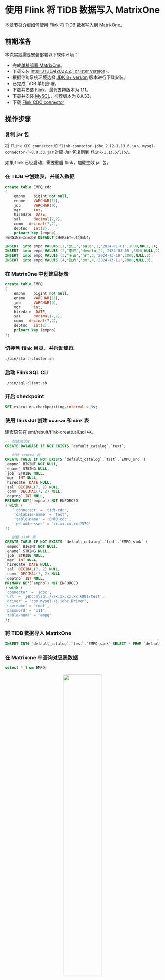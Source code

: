 # 使用 Flink 将 TiDB 数据写入 MatrixOne

本章节将介绍如何使用 Flink 将 TiDB 数据写入到 MatrixOne。

## 前期准备

本次实践需要安装部署以下软件环境：

- 完成[单机部署 MatrixOne](https://docs.matrixorigin.cn/1.2.0/MatrixOne/Get-Started/install-standalone-matrixone/)。
- 下载安装 [lntelliJ IDEA(2022.2.1 or later version)](https://www.jetbrains.com/idea/download/)。
- 根据你的系统环境选择 [JDK 8+ version](https://www.oracle.com/sg/java/technologies/javase/javase8-archive-downloads.html) 版本进行下载安装。
- 已完成 TiDB 单机部署。
- 下载并安装 [Flink](https://archive.apache.org/dist/flink/flink-1.17.0/flink-1.17.0-bin-scala_2.12.tgz)，最低支持版本为 1.11。
- 下载并安装 [MySQL](https://downloads.mysql.com/archives/get/p/23/file/mysql-server_8.0.33-1ubuntu23.04_amd64.deb-bundle.tar)，推荐版本为 8.0.33。
- 下载 [Flink CDC connector](https://repo1.maven.org/maven2/com/ververica/flink-sql-connector-tidb-cdc/2.2.1/flink-sql-connector-tidb-cdc-2.2.1.jar)

## 操作步骤

### 复制 jar 包

将 `Flink CDC connector` 和 `flink-connector-jdbc_2.12-1.13.6.jar`、`mysql-connector-j-8.0.33.jar` 对应 Jar 包复制到 `flink-1.13.6/lib/`。

如果 flink 已经启动，需要重启 flink，加载生效 jar 包。

### 在 TiDB 中创建表，并插入数据

```sql
create table EMPQ_cdc
(
    empno    bigint not null,
    ename    VARCHAR(10),
    job      VARCHAR(9),
    mgr      int,
    hiredate  DATE,
    sal      decimal(7,2),
    comm   decimal(7,2),
    deptno   int(2),
    primary key (empno)
)ENGINE=InnoDB DEFAULT CHARSET=utf8mb4;

INSERT  into empq VALUES (1,"张三","sale",1,'2024-01-01',1000,NULL,1);
INSERT  into empq VALUES (2,"李四","develo,"2,'2024-03-05',5000,NULL,2);
INSERT  into empq VALUES (3,"王五","hr",3,'2024-03-18',2000,NULL,2);
INSERT  into empq VALUES (4,"赵六","pm",4,'2024-03-11',2000,NULL,3);
```

### 在 MatrixOne 中创建目标表

```sql
create table EMPQ
(
    empno    bigint not null,
    ename    VARCHAR(10),
    job      VARCHAR(9),
    mgr      int,
    hiredate  DATE,
    sal      decimal(7,2),
    comm   decimal(7,2),
    deptno   int(2),
    primary key (empno)
);
```

### 切换到 flink 目录，并启动集群

```bash
./bin/start-cluster.sh
```

### 启动 Flink SQL CLI

```bash
./bin/sql-client.sh
```

### 开启 checkpoint

```sql
SET execution.checkpointing.interval = 3s;
```

### 使用 flink ddl 创建 source 和 sink 表

建表语句在 smt/result/flink-create.all.sql 中。

```sql
-- 创建测试库
CREATE DATABASE IF NOT EXISTS `default_catalog`.`test`;

-- 创建 source 表
CREATE TABLE IF NOT EXISTS `default_catalog`.`test`.`EMPQ_src` (
`empno` BIGINT NOT NULL,                                                 
`ename` STRING NULL,                                                   
`job` STRING NULL,                                                      
`mgr` INT NULL,                                                      
`hiredate` DATE NULL,                                                         
`sal` DECIMAL(7, 2) NULL,                                             
`comm` DECIMAL(7, 2) NULL,                                                     
`deptno` INT NULL,                                                        
PRIMARY KEY(`empno`) NOT ENFORCED
) with (
    'connector' = 'tidb-cdc',
    'database-name' = 'test',
    'table-name' = 'EMPQ_cdc',
    'pd-addresses' = 'xx.xx.xx.xx:2379'
);

-- 创建 sink 表
CREATE TABLE IF NOT EXISTS `default_catalog`.`test`.`EMPQ_sink` (           
`empno` BIGINT NOT NULL,                                                     
`ename` STRING NULL,                                                     
`job` STRING NULL,                                                        
`mgr` INT NULL,                                                         
`hiredate` DATE NULL,                                                          
`sal` DECIMAL(7, 2) NULL,                                               
`comm` DECIMAL(7, 2) NULL,                                                             
`deptno` INT NULL,                                                           
PRIMARY KEY(`empno`) NOT ENFORCED
) with (
'connector' = 'jdbc',
'url' = 'jdbc:mysql://xx.xx.xx.xx:6001/test',
'driver' = 'com.mysql.cj.jdbc.Driver',
'username' = 'root',
'password' = '111',
'table-name' = 'empq'
);
```

### 将 TiDB 数据导入 MatrixOne

```sql
INSERT INTO `default_catalog`.`test`.`EMPQ_sink` SELECT * FROM `default_catalog`.`test`.`EMPQ_src`;
```

### 在 Matrixone 中查询对应表数据

```sql
select * from EMPQ;
```

<div align="center">
    <img src=https://community-shared-data-1308875761.cos.ap-beijing.myqcloud.com/artwork/docs/develop/flink/flink-tidb-01.jpg width=50% heigth=50%/>
</div>

可以发现数据已经导入

### 在 TiDB 删除一条数据

```sql
delete from EMPQ_cdc where empno=1;
```

<div align="center">
    <img src=https://community-shared-data-1308875761.cos.ap-beijing.myqcloud.com/artwork/docs/develop/flink/flink-tidb-02.jpg width=50% heigth=50%/>
</div>

在 MatrixOne 中查询表数据，这行已同步删除。
